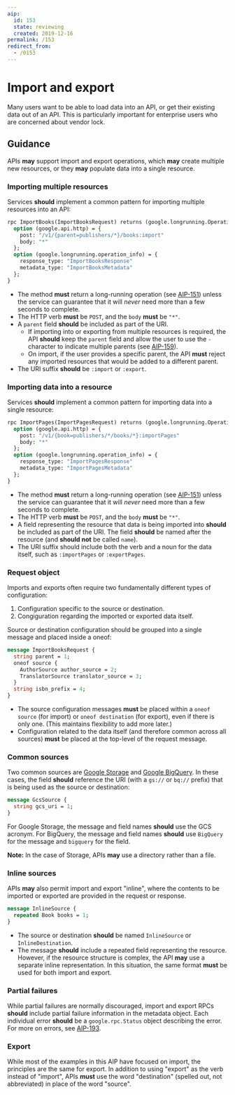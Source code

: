 ```yaml
---
aip:
  id: 153
  state: reviewing
  created: 2019-12-16
permalink: /153
redirect_from:
  - /0153
---
```


# Import and export

Many users want to be able to load data into an API, or get their existing data
out of an API. This is particularly important for enterprise users who are
concerned about vendor lock.

## Guidance

APIs **may** support import and export operations, which **may** create
multiple new resources, or they **may** populate data into a single resource.

### Importing multiple resources

Services **should** implement a common pattern for importing multiple resources
into an API:

```proto
rpc ImportBooks(ImportBooksRequest) returns (google.longrunning.Operation) {
  option (google.api.http) = {
    post: "/v1/{parent=publishers/*}/books:import"
    body: "*"
  };
  option (google.longrunning.operation_info) = {
    response_type: "ImportBooksResponse"
    metadata_type: "ImportBooksMetadata"
  };
}
```

- The method **must** return a long-running operation (see [AIP-151][]) unless
  the service can guarantee that it will _never_ need more than a few seconds
  to complete.
- The HTTP verb **must** be `POST`, and the `body` **must** be `"*"`.
- A `parent` field **should** be included as part of the URI.
  - If importing into or exporting from multiple resources is required, the API
    **should** keep the `parent` field and allow the user to use the `-`
    character to indicate multiple parents (see [AIP-159][]).
  - On import, if the user provides a specific parent, the API **must** reject
    any imported resources that would be added to a different parent.
- The URI suffix **should** be `:import` or `:export`.

### Importing data into a resource

Services **should** implement a common pattern for importing data into a single
resource:

```proto
rpc ImportPages(ImportPagesRequest) returns (google.longrunning.Operation) {
  option (google.api.http) = {
    post: "/v1/{book=publishers/*/books/*}:importPages"
    body: "*"
  };
  option (google.longrunning.operation_info) = {
    response_type: "ImportPagesResponse"
    metadata_type: "ImportPagesMetadata"
  };
}
```

- The method **must** return a long-running operation (see [AIP-151][]) unless
  the service can guarantee that it will _never_ need more than a few seconds
  to complete.
- The HTTP verb **must** be `POST`, and the `body` **must** be `"*"`.
- A field representing the resource that data is being imported into **should**
  be included as part of the URI. The field **should** be named after the
  resource (and **should not** be called `name`).
- The URI suffix should include both the verb and a noun for the data itself,
  such as `:importPages` or `:exportPages`.

### Request object

Imports and exports often require two fundamentally different types of
configuration:

1. Configuration specific to the source or destination.
2. Congiguration regarding the imported or exported data itself.

Source or destination configuration should be grouped into a single message and
placed inside a oneof:

```proto
message ImportBooksRequest {
  string parent = 1;
  oneof source {
    AuthorSource author_source = 2;
    TranslatorSource translator_source = 3;
  }
  string isbn_prefix = 4;
}
```

- The source configuration messages **must** be placed within a `oneof source`
  (for import) or `oneof destination` (for export), even if there is only one.
  (This maintains flexibility to add more later.)
- Configuration related to the data itself (and therefore common across all
  sources) **must** be placed at the top-level of the request message.

### Common sources

Two common sources are [Google Storage][] and [Google BigQuery][]. In these
cases, the field **should** reference the URI (with a `gs://` or `bq://`
prefix) that is being used as the source or destination:

```proto
message GcsSource {
  string gcs_uri = 1;
}
```

For Google Storage, the message and field names **should** use the GCS acronym.
For BigQuery, the message and field names **should** use `BigQuery` for the
message and `bigquery` for the field.

**Note:** In the case of Storage, APIs **may** use a directory rather than a
file.

### Inline sources

APIs **may** also permit import and export "inline", where the contents to be
imported or exported are provided in the request or response.

```proto
message InlineSource {
  repeated Book books = 1;
}
```

- The source or destination **should** be named `InlineSource` or
  `InlineDestination`.
- The message **should** include a repeated field representing the resource.
  However, if the resource structure is complex, the API **may** use a separate
  inline representation. In this situation, the same format **must** be used
  for both import and export.

### Partial failures

While partial failures are normally discouraged, import and export RPCs
**should** include partial failure information in the metadata object. Each
individual error **should** be a `google.rpc.Status` object describing the
error. For more on errors, see [AIP-193][].

### Export

While most of the examples in this AIP have focused on import, the principles
are the same for export. In addition to using "export" as the verb instead of
"import", APIs **must** use the word "destination" (spelled out, not
abbreviated) in place of the word "source".

[aip-151]: ./0151.md
[aip-159]: ./0159.md
[aip-193]: ./0193.md
[google bigquery]: https://cloud.google.com/bigquery
[google storage]: https://cloud.google.com/storage
